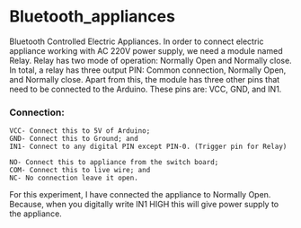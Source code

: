 # Bluetooth_appliances
Bluetooth Controlled Electric Appliances.
In order to connect electric appliance working with AC 220V power supply, we need a module named Relay.
Relay has two mode of operation: Normally Open and Normally close.
In total, a relay has three output PIN: Common connection, Normally Open, and Normally close.
Apart from this, the module has three other pins that need to be connected to the Arduino. These pins are: VCC, GND, and IN1.

### Connection:
```
VCC- Connect this to 5V of Arduino;
GND- Connect this to Ground; and
IN1- Connect to any digital PIN except PIN-0. (Trigger pin for Relay)

NO- Connect this to appliance from the switch board;
COM- Connect this to live wire; and
NC- No connection leave it open.
```

For this experiment, I have connected the appliance to Normally Open. Because, when you digitally write IN1 HIGH this will give power supply to the appliance.
